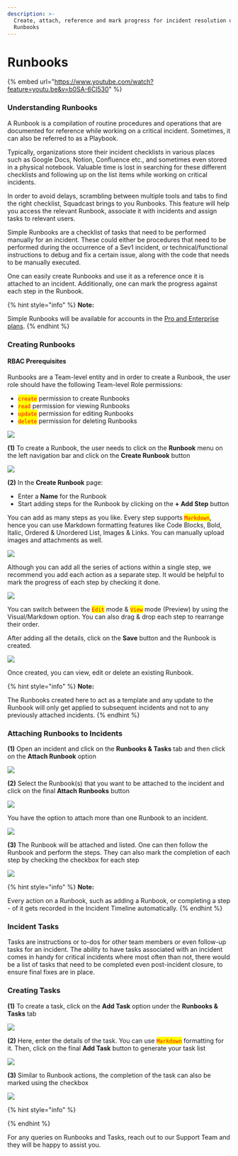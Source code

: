 ```yaml
---
description: >-
  Create, attach, reference and mark progress for incident resolution using
  Runbooks
---
```


# Runbooks

{% embed url="https://www.youtube.com/watch?feature=youtu.be&v=b0SA-6Cl530" %}

### Understanding Runbooks <a href="#understanding-runbooks" id="understanding-runbooks"></a>

A Runbook is a compilation of routine procedures and operations that are documented for reference while working on a critical incident. Sometimes, it can also be referred to as a Playbook.

Typically, organizations store their incident checklists in various places such as Google Docs, Notion, Confluence etc., and sometimes even stored in a physical notebook. Valuable time is lost in searching for these different checklists and following up on the list items while working on critical incidents.

In order to avoid delays, scrambling between multiple tools and tabs to find the right checklist, Squadcast brings to you Runbooks. This feature will help you access the relevant Runbook, associate it with incidents and assign tasks to relevant users.

Simple Runbooks are a checklist of tasks that need to be performed manually for an incident. These could either be procedures that need to be performed during the occurrence of a Sev1 incident, or technical/functional instructions to debug and fix a certain issue, along with the code that needs to be manually executed.

One can easily create Runbooks and use it as a reference once it is attached to an incident. Additionally, one can mark the progress against each step in the Runbook.

{% hint style="info" %}
**Note:**

Simple Runbooks will be available for accounts in the [Pro and Enterprise plans](https://squadcast.com/pricing).
{% endhint %}

### Creating Runbooks <a href="#creating-runbooks" id="creating-runbooks"></a>

#### RBAC Prerequisites <a href="#rbac-prerequisites" id="rbac-prerequisites"></a>

Runbooks are a Team-level entity and in order to create a Runbook, the user role should have the following Team-level Role permissions:

* <mark style="color:red;">`create`</mark> permission to create Runbooks
* <mark style="color:red;">`read`</mark> permission for viewing Runbooks
* <mark style="color:red;">`update`</mark> permission for editing Runbooks
* <mark style="color:red;">`delete`</mark> permission for deleting Runbooks

![](../.gitbook/assets/Runbook-role-permission.png)

**(1)** To create a Runbook, the user needs to click on the **Runbook** menu on the left navigation bar and click on the **Create Runbook** button

![](../.gitbook/assets/Runbooks-left-nav.png)

**(2)** In the **Create Runbook** page:

* Enter a **Name** for the Runbook
* Start adding steps for the Runbook by clicking on the **+ Add Step** button

You can add as many steps as you like. Every step supports <mark style="color:red;">`Markdown`</mark>, hence you can use Markdown formatting features like Code Blocks, Bold, Italic, Ordered & Unordered List, Images & Links. You can manually upload images and attachments as well.

![](../.gitbook/assets/create-runbook-md.png)

Although you can add all the series of actions within a single step, we recommend you add each action as a separate step. It would be helpful to mark the progress of each step by checking it done.

![](../.gitbook/assets/create-runbook-rearrange.png)

You can switch between the <mark style="color:red;">`Edit`</mark> mode & <mark style="color:red;">`View`</mark> mode (Preview) by using the Visual/Markdown option. You can also drag & drop each step to rearrange their order.

After adding all the details, click on the **Save** button and the Runbook is created.

![](../.gitbook/assets/create-runbook-visual.png)

Once created, you can view, edit or delete an existing Runbook.

{% hint style="info" %}
**Note:**

The Runbooks created here to act as a template and any update to the Runbook will only get applied to subsequent incidents and not to any previously attached incidents.
{% endhint %}

### Attaching Runbooks to Incidents <a href="#attaching-runbooks-to-incidents" id="attaching-runbooks-to-incidents"></a>

**(1)** Open an incident and click on the **Runbooks & Tasks** tab and then click on the **Attach Runbook** option

![](../.gitbook/assets/incidents-attach-runbooks.png)

**(2)** Select the Runbook(s) that you want to be attached to the incident and click on the final **Attach Runbooks** button

![](../.gitbook/assets/attach-runbooks.png)

You have the option to attach more than one Runbook to an incident.

![](../.gitbook/assets/multiple-runbooks.png)

**(3)** The Runbook will be attached and listed. One can then follow the Runbook and perform the steps. They can also mark the completion of each step by checking the checkbox for each step

![](../.gitbook/assets/attached-runbooks-expanded-progress.png)

{% hint style="info" %}
**Note:**

Every action on a Runbook, such as adding a Runbook, or completing a step - of it gets recorded in the Incident Timeline automatically.
{% endhint %}

### Incident Tasks <a href="#incident-tasks" id="incident-tasks"></a>

Tasks are instructions or to-dos for other team members or even follow-up tasks for an incident. The ability to have tasks associated with an incident comes in handy for critical incidents where most often than not, there would be a list of tasks that need to be completed even post-incident closure, to ensure final fixes are in place.

### Creating Tasks <a href="#creating-tasks" id="creating-tasks"></a>

**(1)** To create a task, click on the **Add Task** option under the **Runbooks & Tasks** tab

![](../.gitbook/assets/add-task-incident.png)

**(2)** Here, enter the details of the task. You can use <mark style="color:red;">`Markdown`</mark> formatting for it. Then, click on the final **Add Task** button to generate your task list

![](../.gitbook/assets/add-task.png)

**(3)** Similar to Runbook actions, the completion of the task can also be marked using the checkbox

![](../.gitbook/assets/task-added.png)

{% hint style="info" %}

{% endhint %}

For any queries on Runbooks and Tasks, reach out to our Support Team and they will be happy to assist you.
